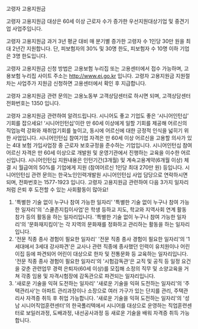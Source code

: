 고령자 고용지원금


고령자 고용지원금 대상은 60세 이상 근로자 수가 증가한 우선지원대상기업 및 중견기업 사업주입니다.


고령자 고용지원금 과거 3년 평균 대비 매 분기별 증가한 고령자 수 1인당 30만 원을 최대 2년간 지원합니다. 단, 피보험자의 30% 및 30명 한도, 피보험자 수 10명 이하 기업은 3명 한도입니다.


고령자 고용지원금 신청 방법은 고용보험 누리집 또는 고용센터에서 접수 가능하며, 고용보험 누리집 사이트 주소는 http://www.ei.go.kr 입니다.
고령자 고용지원금 지원절차는 사업주가 지원금 신청하면 고용센터에서 확인 후 지급합니다.


고령자 고용지원금 관련 문의는 고용노동부 고객상담센터로 하시면 되며, 고객상담센터 전화번호는 1350 입니다.


고령자 고용지원금 관련하여 알려드립니다.
시니어도 좋고 기업도 좋은 ‘시니어인턴십’ 기회를 잡으세요! ‘시니어인턴십’이란 만 60세 이상에게 일할 기회를 제공해 어르신의 직업능력 강화와 재취업기회를 높이고, 동시에 어르신에 대한 긍정적 인식을 넓히기 위한 사업입니다.
시니어인턴십 참여기업 자격은 만 60세 이상 어르신을 고용할 의사가 있는 4대 보험 가입사업장 중 근로자 보호규정을 준수하는 기업입니다.
시니어인턴십 참여어르신 자격은 만 60세 이상으로 개발원 및 운영기관에서 진행하는 교육을 이수한 어르신입니다.
시니어인턴십 지원내용은 인턴기간(3개월) 및 계속고용계약(6개월 이상) 체결 시 월급여의 50%를 기업에게 지원 (참여어르신 1인당 최대 270만 원) 등입니다.
시니어인턴십 관련 문의는 한국노인인력개발원 시니어인턴십 사업 담당으로 연락하시면 되며, 전화번호는 1577-1923 입니다.
고령자 고용지원금 관련하여 다음 3가지 일자리처럼 은퇴 후 도전할 수 있는 사회활동이 많아요!
1. '특별한 기술 없이 누구나 참여 가능한 일자리'
'특별한 기술 없이 누구나 참여 가능한 일자리'의 '스쿨존지킴이사업'은 학생 등하교 지도, 학교와 지역사회 연계 활동 참가 등의 활동을 하는 일자리입니다.
'특별한 기술 없이 누구나 참여 가능한 일자리'의 '문화재지킴이'는 각 지역의 문화재를 정화하고 관리하는 활동을 하는 일자리입니다.
2. '전문 직종 종사 경험이 필요한 일자리'
'전문 직종 종사 경험이 필요한 일자리'의 '1세대에서 3세대 강사파견'은 교사나 관련 직종에 종사했던 인력이 유치원이나 어린이집 등에 파견되어 어린이 대상으로 한자 및 전통문화 등 교육하는 일자리입니다.
'전문 직종 종사 경험이 필요한 일자리'의 '시험감독관'은 교직 및 공직 등 일정 요건을 갖춘 관련업무 경력 은퇴자(60세 이상)를 모집해 소정의 직무 및 소양교육을 거쳐 각종 임용 및 자격시험장에 감독관으로 파견되는 일자리입니다.
3. '새로운 기술을 익혀 도전하는 일자리'
'새로운 기술을 익혀 도전하는 일자리'의 '주택관리사'는 아파트 관리과장이나 소장으로 여러 가구가 있는 단지를 관리, 주택관리사 자격증 취득 후 취업 가능합니다.
'새로운 기술을 익혀 도전하는 일자리'의 '성남 시니어직업훈련센터'의 한국폴리텍에서 시니어를 대상으로 운영하는 직업훈련센터로 보일러과정, 도배과정, 내선공사과정 등 새로운 기술을 배워 자격증 취득 가능합니다.